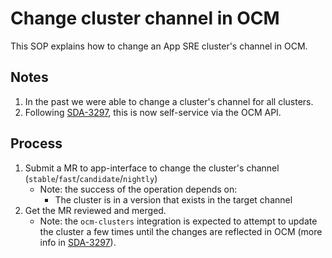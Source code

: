 # Change cluster channel in OCM

This SOP explains how to change an App SRE cluster's channel in OCM.

## Notes

1. In the past we were able to change a cluster's channel for all clusters.
1. Following [SDA-3297](https://issues.redhat.com/browse/SDA-3297), this is now self-service via the OCM API.

## Process

1. Submit a MR to app-interface to change the cluster's channel (`stable`/`fast`/`candidate`/`nightly`)
    * Note: the success of the operation depends on:
        - The cluster is in a version that exists in the target channel
1. Get the MR reviewed and merged.
    * Note: the `ocm-clusters` integration is expected to attempt to update the cluster a few times until the changes are reflected in OCM (more info in [SDA-3297](https://issues.redhat.com/browse/SDA-3297)).
